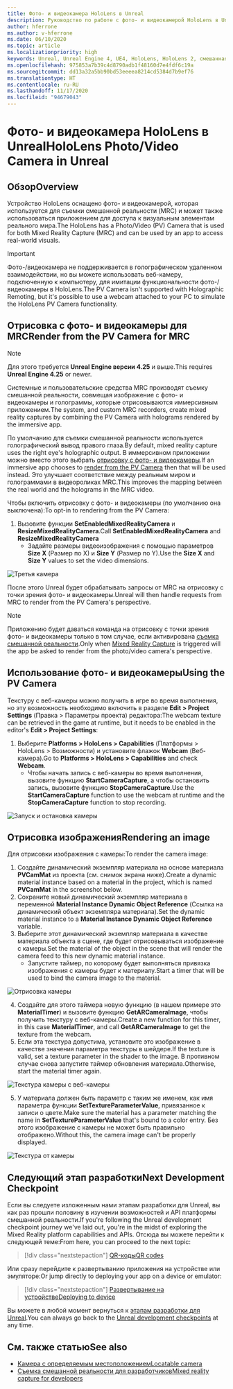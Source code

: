 ```yaml
---
title: Фото- и видеокамера HoloLens в Unreal
description: Руководство по работе с фото- и видеокамерой HoloLens в Unreal
author: hferrone
ms.author: v-hferrone
ms.date: 06/10/2020
ms.topic: article
ms.localizationpriority: high
keywords: Unreal, Unreal Engine 4, UE4, HoloLens, HoloLens 2, смешанная реальность, разработка, функции, документация, руководства, голограммы, камера, фото-/видеокамера, MRC, гарнитура смешанной реальности, гарнитура Windows Mixed Reality, гарнитура виртуальной реальности
ms.openlocfilehash: 975853a7b39c4d8790adb1f48160d7e4fdf6c19a
ms.sourcegitcommit: dd13a32a5bb90bd53eeeea8214cd5384d7b9ef76
ms.translationtype: HT
ms.contentlocale: ru-RU
ms.lasthandoff: 11/17/2020
ms.locfileid: "94679043"
---
```

# <a name="hololens-photovideo-camera-in-unreal"></a><span data-ttu-id="9850f-104">Фото- и видеокамера HoloLens в Unreal</span><span class="sxs-lookup"><span data-stu-id="9850f-104">HoloLens Photo/Video Camera in Unreal</span></span>

## <a name="overview"></a><span data-ttu-id="9850f-105">Обзор</span><span class="sxs-lookup"><span data-stu-id="9850f-105">Overview</span></span>

<span data-ttu-id="9850f-106">Устройство HoloLens оснащено фото- и видеокамерой, которая используется для съемки смешанной реальности (MRC) и может также использоваться приложением для доступа к визуальным элементам реального мира.</span><span class="sxs-lookup"><span data-stu-id="9850f-106">The HoloLens has a Photo/Video (PV) Camera that is used for both Mixed Reality Capture (MRC) and can be used by an app to access real-world visuals.</span></span> 

> [!IMPORTANT]
> <span data-ttu-id="9850f-107">Фото-/видеокамера не поддерживается в голографическом удаленном взаимодействии, но вы можете использовать веб-камеру, подключенную к компьютеру, для имитации функциональности фото-/видеокамеры в HoloLens.</span><span class="sxs-lookup"><span data-stu-id="9850f-107">The PV Camera isn't supported with Holographic Remoting, but it's possible to use a webcam attached to your PC to simulate the HoloLens PV Camera functionality.</span></span>

## <a name="render-from-the-pv-camera-for-mrc"></a><span data-ttu-id="9850f-108">Отрисовка с фото- и видеокамеры для MRC</span><span class="sxs-lookup"><span data-stu-id="9850f-108">Render from the PV Camera for MRC</span></span>

> [!NOTE]
> <span data-ttu-id="9850f-109">Для этого требуется **Unreal Engine версии 4.25** и выше.</span><span class="sxs-lookup"><span data-stu-id="9850f-109">This requires **Unreal Engine 4.25** or newer.</span></span>

<span data-ttu-id="9850f-110">Системные и пользовательские средства MRC производят съемку смешанной реальности, совмещая изображение с фото- и видеокамеры и голограммы, которые отрисовываются иммерсивным приложением.</span><span class="sxs-lookup"><span data-stu-id="9850f-110">The system, and custom MRC recorders, create mixed reality captures by combining the PV Camera with holograms rendered by the immersive app.</span></span>

<span data-ttu-id="9850f-111">По умолчанию для съемки смешанной реальности используется голографический вывод правого глаза.</span><span class="sxs-lookup"><span data-stu-id="9850f-111">By default, mixed reality capture uses the right eye's holographic output.</span></span> <span data-ttu-id="9850f-112">В иммерсивном приложении можно вместо этого выбрать [отрисовку с фото- и видеокамеры](../platform-capabilities-and-apis/mixed-reality-capture-for-developers.md#render-from-the-pv-camera-opt-in).</span><span class="sxs-lookup"><span data-stu-id="9850f-112">If an immersive app chooses to [render from the PV Camera](../platform-capabilities-and-apis/mixed-reality-capture-for-developers.md#render-from-the-pv-camera-opt-in) then that will be used instead.</span></span> <span data-ttu-id="9850f-113">Это улучшает соответствие между реальным миром и голограммами в видеороликах MRC.</span><span class="sxs-lookup"><span data-stu-id="9850f-113">This improves the mapping between the real world and the holograms in the MRC video.</span></span>

<span data-ttu-id="9850f-114">Чтобы включить отрисовку с фото- и видеокамеры (по умолчанию она выключена):</span><span class="sxs-lookup"><span data-stu-id="9850f-114">To opt-in to rendering from the PV Camera:</span></span>

1. <span data-ttu-id="9850f-115">Вызовите функции **SetEnabledMixedRealityCamera** и **ResizeMixedRealityCamera**.</span><span class="sxs-lookup"><span data-stu-id="9850f-115">Call **SetEnabledMixedRealityCamera** and **ResizeMixedRealityCamera**</span></span>
    * <span data-ttu-id="9850f-116">Задайте размеры видеоизображения с помощью параметров **Size X** (Размер по X) и **Size Y** (Размер по Y).</span><span class="sxs-lookup"><span data-stu-id="9850f-116">Use the **Size X** and **Size Y** values to set the video dimensions.</span></span>

![Третья камера](../platform-capabilities-and-apis/images/unreal-camera-3rd.PNG)

<span data-ttu-id="9850f-118">После этого Unreal будет обрабатывать запросы от MRC на отрисовку с точки зрения фото- и видеокамеры.</span><span class="sxs-lookup"><span data-stu-id="9850f-118">Unreal will then handle requests from MRC to render from the PV Camera's perspective.</span></span>

> [!NOTE]
> <span data-ttu-id="9850f-119">Приложению будет даваться команда на отрисовку с точки зрения фото- и видеокамеры только в том случае, если активирована [съемка смешанной реальности](../../mixed-reality-capture.md).</span><span class="sxs-lookup"><span data-stu-id="9850f-119">Only when [Mixed Reality Capture](../../mixed-reality-capture.md) is triggered will the app be asked to render from the photo/video camera's perspective.</span></span>

## <a name="using-the-pv-camera"></a><span data-ttu-id="9850f-120">Использование фото- и видеокамеры</span><span class="sxs-lookup"><span data-stu-id="9850f-120">Using the PV Camera</span></span>

<span data-ttu-id="9850f-121">Текстуру с веб-камеры можно получить в игре во время выполнения, но эту возможность необходимо включить в разделе **Edit > Project Settings** (Правка > Параметры проекта) редактора:</span><span class="sxs-lookup"><span data-stu-id="9850f-121">The webcam texture can be retrieved in the game at runtime, but it needs to be enabled in the editor's **Edit > Project Settings**:</span></span>
1. <span data-ttu-id="9850f-122">Выберите **Platforms > HoloLens > Capabilities** (Платформы > HoloLens > Возможности) и установите флажок **Webcam** (Веб-камера).</span><span class="sxs-lookup"><span data-stu-id="9850f-122">Go to **Platforms > HoloLens > Capabilities** and check **Webcam**.</span></span>
    * <span data-ttu-id="9850f-123">Чтобы начать запись с веб-камеры во время выполнения, вызовите функцию **StartCameraCapture**, а чтобы остановить запись, вызовите функцию **StopCameraCapture**.</span><span class="sxs-lookup"><span data-stu-id="9850f-123">Use the **StartCameraCapture** function to use the webcam at runtime and the **StopCameraCapture** function to stop recording.</span></span>

![Запуск и остановка камеры](images/unreal-camera-startstop.PNG)

## <a name="rendering-an-image"></a><span data-ttu-id="9850f-125">Отрисовка изображения</span><span class="sxs-lookup"><span data-stu-id="9850f-125">Rendering an image</span></span>
<span data-ttu-id="9850f-126">Для отрисовки изображения с камеры:</span><span class="sxs-lookup"><span data-stu-id="9850f-126">To render the camera image:</span></span>
1. <span data-ttu-id="9850f-127">Создайте динамический экземпляр материала на основе материала **PVCamMat** из проекта (см. снимок экрана ниже).</span><span class="sxs-lookup"><span data-stu-id="9850f-127">Create a dynamic material instance based on a material in the project, which is named **PVCamMat** in the screenshot below.</span></span>  
2. <span data-ttu-id="9850f-128">Сохраните новый динамический экземпляр материала в переменной **Material Instance Dynamic Object Reference** (Ссылка на динамический объект экземпляра материала).</span><span class="sxs-lookup"><span data-stu-id="9850f-128">Set the dynamic material instance to a **Material Instance Dynamic Object Reference** variable.</span></span>  
3. <span data-ttu-id="9850f-129">Выберите этот динамический экземпляр материала в качестве материала объекта в сцене, где будет отрисовываться изображение с камеры.</span><span class="sxs-lookup"><span data-stu-id="9850f-129">Set the material of the object in the scene that will render the camera feed to this new dynamic material instance.</span></span>
    * <span data-ttu-id="9850f-130">Запустите таймер, по которому будет выполняться привязка изображения с камеры будет к материалу.</span><span class="sxs-lookup"><span data-stu-id="9850f-130">Start a timer that will be used to bind the camera image to the material.</span></span>

![Отрисовка камеры](images/unreal-camera-render.PNG)

4. <span data-ttu-id="9850f-132">Создайте для этого таймера новую функцию (в нашем примере это **MaterialTimer**) и вызовите функцию **GetARCameraImage**, чтобы получить текстуру с веб-камеры.</span><span class="sxs-lookup"><span data-stu-id="9850f-132">Create a new function for this timer, in this case **MaterialTimer**, and call **GetARCameraImage** to get the texture from the webcam.</span></span>  
5. <span data-ttu-id="9850f-133">Если эта текстура допустима, установите это изображение в качестве значения параметра текстуры в шейдере.</span><span class="sxs-lookup"><span data-stu-id="9850f-133">If the texture is valid, set a texture parameter in the shader to the image.</span></span>  <span data-ttu-id="9850f-134">В противном случае снова запустите таймер обновления материала.</span><span class="sxs-lookup"><span data-stu-id="9850f-134">Otherwise, start the material timer again.</span></span>

![Текстура камеры с веб-камеры](images/unreal-camera-texture.PNG)

5. <span data-ttu-id="9850f-136">У материала должен быть параметр с таким же именем, как имя параметра функции **SetTextureParameterValue**, привязанное к записи о цвете.</span><span class="sxs-lookup"><span data-stu-id="9850f-136">Make sure the material has a parameter matching the name in **SetTextureParameterValue** that's bound to a color entry.</span></span> <span data-ttu-id="9850f-137">Без этого изображение с камеры не может быть правильно отображено.</span><span class="sxs-lookup"><span data-stu-id="9850f-137">Without this, the camera image can't be properly displayed.</span></span>

![Текстура от камеры](images/unreal-camera-material.PNG)

## <a name="next-development-checkpoint"></a><span data-ttu-id="9850f-139">Следующий этап разработки</span><span class="sxs-lookup"><span data-stu-id="9850f-139">Next Development Checkpoint</span></span>

<span data-ttu-id="9850f-140">Если вы следуете изложенным нами этапам разработки для Unreal, вы как раз прошли половину в изучении возможностей и API платформы смешанной реальности.</span><span class="sxs-lookup"><span data-stu-id="9850f-140">If you're following the Unreal development checkpoint journey we've laid out, you're in the midst of exploring the Mixed Reality platform capabilities and APIs.</span></span> <span data-ttu-id="9850f-141">Отсюда вы можете перейти к следующей теме:</span><span class="sxs-lookup"><span data-stu-id="9850f-141">From here, you can proceed to the next topic:</span></span>

> [!div class="nextstepaction"]
> [<span data-ttu-id="9850f-142">QR-коды</span><span class="sxs-lookup"><span data-stu-id="9850f-142">QR codes</span></span>](unreal-qr-codes.md)

<span data-ttu-id="9850f-143">Или сразу перейдите к развертыванию приложения на устройстве или эмуляторе:</span><span class="sxs-lookup"><span data-stu-id="9850f-143">Or jump directly to deploying your app on a device or emulator:</span></span>

> [!div class="nextstepaction"]
> [<span data-ttu-id="9850f-144">Развертывание на устройстве</span><span class="sxs-lookup"><span data-stu-id="9850f-144">Deploying to device</span></span>](unreal-deploying.md)

<span data-ttu-id="9850f-145">Вы можете в любой момент вернуться к [этапам разработки для Unreal](unreal-development-overview.md#3-platform-capabilities-and-apis).</span><span class="sxs-lookup"><span data-stu-id="9850f-145">You can always go back to the [Unreal development checkpoints](unreal-development-overview.md#3-platform-capabilities-and-apis) at any time.</span></span>

## <a name="see-also"></a><span data-ttu-id="9850f-146">См. также статью</span><span class="sxs-lookup"><span data-stu-id="9850f-146">See also</span></span>
* [<span data-ttu-id="9850f-147">Камера с определяемым местоположением</span><span class="sxs-lookup"><span data-stu-id="9850f-147">Locatable camera</span></span>](../platform-capabilities-and-apis/locatable-camera.md)
* [<span data-ttu-id="9850f-148">Съемка смешанной реальности для разработчиков</span><span class="sxs-lookup"><span data-stu-id="9850f-148">Mixed reality capture for developers</span></span>](../platform-capabilities-and-apis/mixed-reality-capture-for-developers.md)
